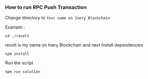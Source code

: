 
### How to run RPC Push Transaction

Change directory to ```Your name on Inery Blockchain```

Example :

```shell
cd ./revolt
```
revolt is my name on Inery Blockchain and next Install dependencies

```shell
npm install
```

Run the script

```
npm run solution
```
